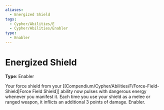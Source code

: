 ```yaml
---
aliases:
  - Energized Shield
tags:
  - Cypher/Abilities/E
  - Cypher/Abilities/Enabler
type:
  - Enabler
---
```


# Energized Shield

**Type**: Enabler

Your force shield from your [[Compendium/Cypher/Abilities/F/Force-Field-Shield|Force Field Shield]] ability now pulses with dangerous energy whenever you manifest it. Each time you use your shield as a melee or ranged weapon, it inflicts an additional 3 points of damage. Enabler.
